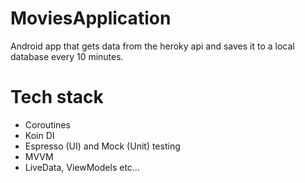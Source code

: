 # MoviesApplication
Android app that gets data from the heroky api and saves it to a local database every 10 minutes.

# Tech stack
- Coroutines
- Koin DI
- Espresso (UI) and Mock (Unit) testing
- MVVM
- LiveData, ViewModels etc...
